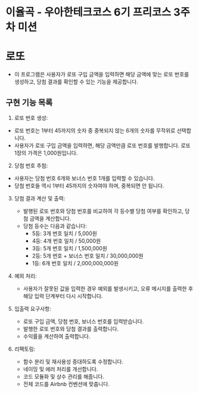 # 이율곡 - 우아한테크코스 6기 프리코스 3주차 미션

# 로또

- 이 프로그램은 사용자가 로또 구입 금액을 입력하면 해당 금액에 맞는 로또 번호를 생성하고, 당첨 결과를 확인할 수 있는 기능을 제공합니다.

## 구현 기능 목록

1. 로또 번호 생성:

- 로또 번호는 1부터 45까지의 숫자 중 중복되지 않는 6개의 숫자를 무작위로 선택합니다.
- 사용자가 로또 구입 금액을 입력하면, 해당 금액만큼 로또 번호를 발행합니다. 로또 1장의 가격은 1,000원입니다.

2. 당첨 번호 추첨:

- 사용자는 당첨 번호 6개와 보너스 번호 1개를 입력할 수 있습니다.
- 당첨 번호들 역시 1부터 45까지의 숫자여야 하며, 중복되면 안 됩니다.

3. 당첨 결과 계산 및 출력:

   - 발행된 로또 번호와 당첨 번호를 비교하여 각 등수별 당첨 여부를 확인하고, 당첨 금액을 계산합니다.
   - 당첨 등수는 다음과 같습니다:
     - 5등: 3개 번호 일치 / 5,000원
     - 4등: 4개 번호 일치 / 50,000원
     - 3등: 5개 번호 일치 / 1,500,000원
     - 2등: 5개 번호 + 보너스 번호 일치 / 30,000,000원
     - 1등: 6개 번호 일치 / 2,000,000,000원

4. 예외 처리:

   - 사용자가 잘못된 값을 입력한 경우 예외를 발생시키고, 오류 메시지를 출력한 후 해당 입력 단계부터 다시 시작합니다.

5. 입출력 요구사항:
   - 로또 구입 금액, 당첨 번호, 보너스 번호를 입력받습니다.
   - 발행한 로또 번호와 당첨 결과를 출력합니다.
   - 수익률을 계산하여 출력합니다.

6. 리팩토링:
   - 함수 분리 및 재사용성 증대하도록 수정합니다.
   - 네이밍 및 에러 처리를 개선합니다.
   - 코드 모듈화 및 상수 관리를 해줍니다.
   - 전체 코드를 Airbnb 컨벤션에 맞춥니다.
